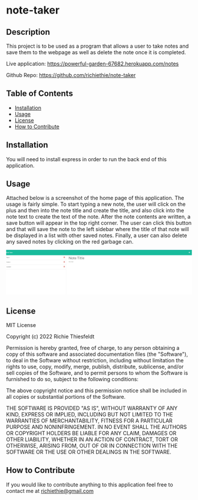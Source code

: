 # note-taker

## Description

This project is to be used as a program that allows a user to take notes and save them to the webpage as well as delete the note once it is completed.

Live application: https://powerful-garden-67682.herokuapp.com/notes

Github Repo: https://github.com/richiethie/note-taker 

## Table of Contents

- [Installation](#installation)
- [Usage](#usage)
- [License](#license)
- [How to Contribute](#how-to-contribute)

## Installation

You will need to install express in order to run the back end of this application.

## Usage

Attached below is a screenshot of the home page of this application. The usage is fairly simple. To start typing a new note, the user will click on the plus and then into the note title and create the title, and also click into the note text to create the text of the note. After the note contents are written, a save button will appear in the top right corner. The user can click this button and that will save the note to the left sidebar where the title of that note will be displayed in a list with other saved notes. Finally, a user can also delete any saved notes by clicking on the red garbage can.

![note taker application home page](public/assets/images/note-taker-homepage.JPG)


## License

MIT License

Copyright (c) 2022 Richie Thiesfeldt

Permission is hereby granted, free of charge, to any person obtaining a copy
of this software and associated documentation files (the "Software"), to deal
in the Software without restriction, including without limitation the rights
to use, copy, modify, merge, publish, distribute, sublicense, and/or sell
copies of the Software, and to permit persons to whom the Software is
furnished to do so, subject to the following conditions:

The above copyright notice and this permission notice shall be included in all
copies or substantial portions of the Software.

THE SOFTWARE IS PROVIDED "AS IS", WITHOUT WARRANTY OF ANY KIND, EXPRESS OR
IMPLIED, INCLUDING BUT NOT LIMITED TO THE WARRANTIES OF MERCHANTABILITY,
FITNESS FOR A PARTICULAR PURPOSE AND NONINFRINGEMENT. IN NO EVENT SHALL THE
AUTHORS OR COPYRIGHT HOLDERS BE LIABLE FOR ANY CLAIM, DAMAGES OR OTHER
LIABILITY, WHETHER IN AN ACTION OF CONTRACT, TORT OR OTHERWISE, ARISING FROM,
OUT OF OR IN CONNECTION WITH THE SOFTWARE OR THE USE OR OTHER DEALINGS IN THE
SOFTWARE.

## How to Contribute

If you would like to contribute anything to this application feel free to contact me at richiethie@gmail.com

